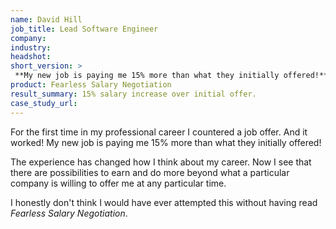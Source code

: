 ```yaml
---
name: David Hill
job_title: Lead Software Engineer
company: 
industry: 
headshot: 
short_version: >
 **My new job is paying me 15% more than what they initially offered!**
product: Fearless Salary Negotiation
result_summary: 15% salary increase over initial offer.
case_study_url: 
---
```


For the first time in my professional career I countered a job offer. And it worked! My new job is paying me 15% more than what they initially offered!

The experience has changed how I think about my career. Now I see that there are possibilities to earn and do more beyond what a particular company is willing to offer me at any particular time.

I honestly don't think I would have ever attempted this without having read _Fearless Salary Negotiation_.